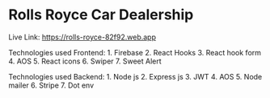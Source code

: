# Rolls Royce Car Dealership

Live Link: https://rolls-royce-82f92.web.app

Technologies used Frontend:
    1. Firebase
    2. React Hooks
    3. React hook form
    4. AOS
    5. React icons
    6. Swiper
    7. Sweet Alert

Technologies used Backend:
    1. Node js
    2. Express js
    3. JWT
    4. AOS
    5. Node mailer
    6. Stripe
    7. Dot env
